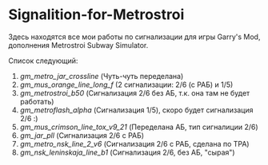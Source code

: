 # Signalition-for-Metrostroi

Здесь находятся все мои работы по сигнализации для игры Garry's Mod, дополнения Metrostroi Subway Simulator.

Список следующий:
1) _gm_metro_jar_crossline_ (Чуть-чуть переделана)
2) _gm_mus_orange_line_long_f_ (2 сигнализации: 2/6 (с РАБ) и 1/5)
3) _gm_metrostroi_b50_ (Сигнализация 2/6 без АБ, т.к. она там не будет работать)
4) _gm_metroflash_alpha_ (Сигнализация 1/5), скоро будет сигнализация 2/6 :)
5) _gm_mus_crimson_line_tox_v9_21_ (Переделана АБ, тип сигналиции 2/6)
6) _gm_jar_pll_ (Сигнализация 2/6 с РАБ)
7) _gm_metro_nsk_line_2_v6_ (Сигнализация 2/6 с РАБ, сделана по ТРА)
8) _gm_nsk_leninskaja_line_b1_ (Сигнализация 2/6, без АБ, "сырая")
